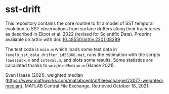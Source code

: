 # sst-drift
This repository contains the core routine to fit a model of SST temporal evolution to SST observations from surface drifters along their trajectories as described in Elipot et al. 2022 (revised for Scientific Data). Preprint available on arXiv with doi: [10.48550/arXiv.2201.08289](
https://doi.org/10.48550/arXiv.2201.08289)

The test code is `main.m` which loads some test data in `level0_sst_data_drifter_id55366.mat`, runs the estimation with the scripts `lowessatx.m` and `ssteval.m`, and plots some results. Some statistics are calculated thanks to `weightedMedian.m` (Haase 2021).

Sven Haase (2021). weighted median (https://www.mathworks.com/matlabcentral/fileexchange/23077-weighted-median), MATLAB Central File Exchange. Retrieved October 18, 2021.
